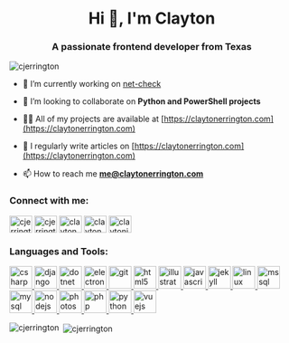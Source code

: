 <h1 align="center">Hi 👋, I'm Clayton</h1>
<h3 align="center">A passionate frontend developer from Texas</h3>

<p align="left"> <img src="https://komarev.com/ghpvc/?username=cjerrington&label=Profile%20views&color=0e75b6&style=flat" alt="cjerrington" /> </p>

- 🔭 I’m currently working on [net-check](https://claytonerrington.com/net-check)

- 👯 I’m looking to collaborate on **Python and PowerShell projects**

- 👨‍💻 All of my projects are available at [https://claytonerrington.com](https://claytonerrington.com)

- 📝 I regularly write articles on [https://claytonerrington.com](https://claytonerrington.com)

- 📫 How to reach me **me@claytonerrington.com**

<h3 align="left">Connect with me:</h3>
<p align="left">
<a href="https://codepen.io/cjerrington" target="blank"><img align="center" src="https://cdn.jsdelivr.net/npm/simple-icons@3.0.1/icons/codepen.svg" alt="cjerrington" height="30" width="40" /></a>
<a href="https://twitter.com/cjerrington" target="blank"><img align="center" src="https://cdn.jsdelivr.net/npm/simple-icons@3.0.1/icons/twitter.svg" alt="cjerrington" height="30" width="40" /></a>
<a href="https://linkedin.com/in/clayton.errington" target="blank"><img align="center" src="https://cdn.jsdelivr.net/npm/simple-icons@3.0.1/icons/linkedin.svg" alt="clayton.errington" height="30" width="40" /></a>
<a href="https://fb.com/clayton.errington" target="blank"><img align="center" src="https://cdn.jsdelivr.net/npm/simple-icons@3.0.1/icons/facebook.svg" alt="clayton.errington" height="30" width="40" /></a>
<a href="https://instagram.com/claytonjerrington" target="blank"><img align="center" src="https://cdn.jsdelivr.net/npm/simple-icons@3.0.1/icons/instagram.svg" alt="claytonjerrington" height="30" width="40" /></a>
</p>

<h3 align="left">Languages and Tools:</h3>
<p align="left"> <a href="https://www.w3schools.com/cs/" target="_blank"> <img src="https://devicons.github.io/devicon/devicon.git/icons/csharp/csharp-original.svg" alt="csharp" width="40" height="40"/> </a> <a href="https://www.djangoproject.com/" target="_blank"> <img src="https://devicons.github.io/devicon/devicon.git/icons/django/django-original.svg" alt="django" width="40" height="40"/> </a> <a href="https://dotnet.microsoft.com/" target="_blank"> <img src="https://devicons.github.io/devicon/devicon.git/icons/dot-net/dot-net-original-wordmark.svg" alt="dotnet" width="40" height="40"/> </a> <a href="https://www.electronjs.org" target="_blank"> <img src="https://devicons.github.io/devicon/devicon.git/icons/electron/electron-original.svg" alt="electron" width="40" height="40"/> </a> <a href="https://git-scm.com/" target="_blank"> <img src="https://www.vectorlogo.zone/logos/git-scm/git-scm-icon.svg" alt="git" width="40" height="40"/> </a> <a href="https://www.w3.org/html/" target="_blank"> <img src="https://devicons.github.io/devicon/devicon.git/icons/html5/html5-original-wordmark.svg" alt="html5" width="40" height="40"/> </a> <a href="https://www.adobe.com/in/products/illustrator.html" target="_blank"> <img src="https://www.vectorlogo.zone/logos/adobe_illustrator/adobe_illustrator-icon.svg" alt="illustrator" width="40" height="40"/> </a> <a href="https://developer.mozilla.org/en-US/docs/Web/JavaScript" target="_blank"> <img src="https://devicons.github.io/devicon/devicon.git/icons/javascript/javascript-original.svg" alt="javascript" width="40" height="40"/> </a> <a href="https://jekyllrb.com/" target="_blank"> <img src="https://www.vectorlogo.zone/logos/jekyllrb/jekyllrb-icon.svg" alt="jekyll" width="40" height="40"/> </a> <a href="https://www.linux.org/" target="_blank"> <img src="https://devicons.github.io/devicon/devicon.git/icons/linux/linux-original.svg" alt="linux" width="40" height="40"/> </a> <a href="https://www.microsoft.com/en-us/sql-server" target="_blank"> <img src="https://cdn.worldvectorlogo.com/logos/microsoft-sql-server.svg" alt="mssql" width="40" height="40"/> </a> <a href="https://www.mysql.com/" target="_blank"> <img src="https://devicons.github.io/devicon/devicon.git/icons/mysql/mysql-original-wordmark.svg" alt="mysql" width="40" height="40"/> </a> <a href="https://nodejs.org" target="_blank"> <img src="https://devicons.github.io/devicon/devicon.git/icons/nodejs/nodejs-original-wordmark.svg" alt="nodejs" width="40" height="40"/> </a> <a href="https://www.photoshop.com/en" target="_blank"> <img src="https://devicons.github.io/devicon/devicon.git/icons/photoshop/photoshop-plain.svg" alt="photoshop" width="40" height="40"/> </a> <a href="https://www.php.net" target="_blank"> <img src="https://devicons.github.io/devicon/devicon.git/icons/php/php-original.svg" alt="php" width="40" height="40"/> </a> <a href="https://www.python.org" target="_blank"> <img src="https://devicons.github.io/devicon/devicon.git/icons/python/python-original.svg" alt="python" width="40" height="40"/> </a> <a href="https://vuejs.org/" target="_blank"> <img src="https://devicons.github.io/devicon/devicon.git/icons/vuejs/vuejs-original-wordmark.svg" alt="vuejs" width="40" height="40"/> </a> </p>

<p><img align="left" src="https://github-readme-stats.vercel.app/api/top-langs?username=cjerrington&show_icons=true&locale=en&layout=compact" alt="cjerrington" /></p>

<p>&nbsp;<img align="center" src="https://github-readme-stats.vercel.app/api?username=cjerrington&show_icons=true&locale=en" alt="cjerrington" /></p>

